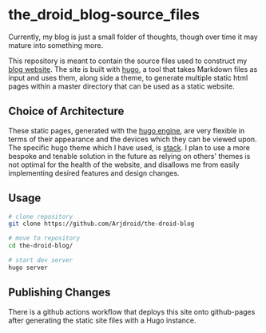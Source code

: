 # the_droid_blog-source_files

Currently, my blog is just a small folder of thoughts, though over time it may mature into something more.

This repository is meant to contain the source files used to construct my [blog website](https://arjdroid.github.io). The site is built with [hugo](https://gohugo.io), a tool that takes Markdown files as input and uses them, along side a theme, to generate multiple static html pages within a master directory that can be used as a static website.

## Choice of Architecture

These static pages, generated with the [hugo engine](https://gohugo.io), are very flexible in terms of their appearance and the devices which they can be viewed upon. The specific hugo theme which I have used, is [stack](https://themes.gohugo.io/hugo-theme-stack/). I plan to use a more bespoke and tenable solution in the future as relying on others' themes is not optimal for the health of the website, and disallows me from easily implementing desired features and design changes.

## Usage

```bash
# clone repository
git clone https://github.com/Arjdroid/the-droid-blog

# move to repository
cd the-droid-blog/

# start dev server
hugo server
```

## Publishing Changes

There is a github actions workflow that deploys this site onto github-pages after generating the static site files with a Hugo instance.
